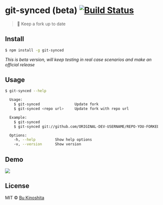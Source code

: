 # git-synced (beta) [![Build Status](https://travis-ci.org/bukinoshita/git-synced.svg?branch=master)](https://travis-ci.org/bukinoshita/git-synced)

> :wind_chime: Keep a fork up to date

## Install
```bash
$ npm install -g git-synced
```

_This is beta version, will keep testing in real case scenarios and make an official release_

## Usage
```bash
$ git-synced --help

  Usage:
    $ git-synced                Update fork
    $ git-synced <repo url>     Update fork with repo url

  Example:
    $ git-synced
    $ git-synced git://github.com/ORIGINAL-DEV-USERNAME/REPO-YOU-FORKED-FROM.git

  Options:
    -h, --help         Show help options
    -v, --version      Show version
```

## Demo

![](https://github.com/bukinoshita/git-synced/blob/master/demo.gif)

## License

MIT © [Bu Kinoshita](https://bukinoshita.io)

